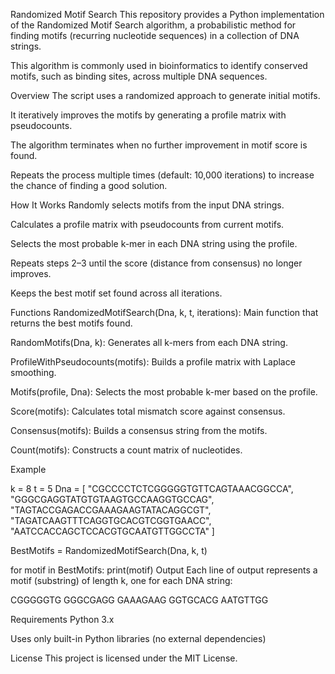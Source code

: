 Randomized Motif Search
This repository provides a Python implementation of the Randomized Motif Search algorithm, a probabilistic method for finding motifs (recurring nucleotide sequences) in a collection of DNA strings.

This algorithm is commonly used in bioinformatics to identify conserved motifs, such as binding sites, across multiple DNA sequences.

Overview
The script uses a randomized approach to generate initial motifs.

It iteratively improves the motifs by generating a profile matrix with pseudocounts.

The algorithm terminates when no further improvement in motif score is found.

Repeats the process multiple times (default: 10,000 iterations) to increase the chance of finding a good solution.

How It Works
Randomly selects motifs from the input DNA strings.

Calculates a profile matrix with pseudocounts from current motifs.

Selects the most probable k-mer in each DNA string using the profile.

Repeats steps 2–3 until the score (distance from consensus) no longer improves.

Keeps the best motif set found across all iterations.

Functions
RandomizedMotifSearch(Dna, k, t, iterations): Main function that returns the best motifs found.

RandomMotifs(Dna, k): Generates all k-mers from each DNA string.

ProfileWithPseudocounts(motifs): Builds a profile matrix with Laplace smoothing.

Motifs(profile, Dna): Selects the most probable k-mer based on the profile.

Score(motifs): Calculates total mismatch score against consensus.

Consensus(motifs): Builds a consensus string from the motifs.

Count(motifs): Constructs a count matrix of nucleotides.

Example

k = 8
t = 5
Dna = [
    "CGCCCCTCTCGGGGGTGTTCAGTAAACGGCCA",
    "GGGCGAGGTATGTGTAAGTGCCAAGGTGCCAG",
    "TAGTACCGAGACCGAAAGAAGTATACAGGCGT",
    "TAGATCAAGTTTCAGGTGCACGTCGGTGAACC",
    "AATCCACCAGCTCCACGTGCAATGTTGGCCTA"
]

BestMotifs = RandomizedMotifSearch(Dna, k, t)

for motif in BestMotifs:
    print(motif)
Output
Each line of output represents a motif (substring) of length k, one for each DNA string:

CGGGGGTG
GGGCGAGG
GAAAGAAG
GGTGCACG
AATGTTGG

Requirements
Python 3.x

Uses only built-in Python libraries (no external dependencies)

License
This project is licensed under the MIT License.

